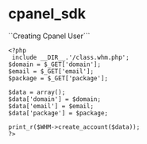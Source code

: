 # cpanel_sdk

``Creating Cpanel User```
```
<?php
 include __DIR__.'/class.whm.php';
$domain = $_GET['domain'];
$email = $_GET['email'];
$package = $_GET['package'];

$data = array();
$data['domain'] = $domain;
$data['email'] = $email;
$data['package'] = $package;

print_r($WHM->create_account($data));
?>
```
